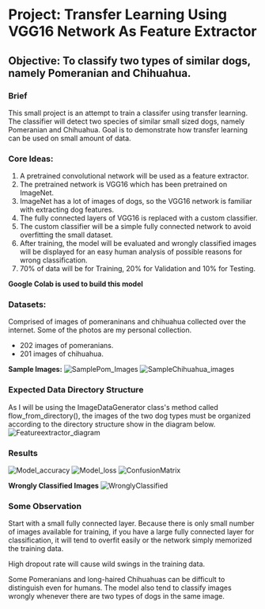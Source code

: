 # Project: Transfer Learning Using VGG16 Network As Feature Extractor
## Objective: To classify two types of similar dogs, namely Pomeranian and Chihuahua.

### Brief

This small project is an attempt to train a classifer using transfer learning. The classifier will detect two species of similar small sized dogs, namely Pomeranian and Chihuahua.
Goal is to demonstrate how transfer learning can be used on small amount of data.

### Core Ideas:

1) A pretrained convolutional network will be used as a feature extractor.
2) The pretrained network is VGG16 which has been pretrained on ImageNet.
3) ImageNet has a lot of images of dogs, so the VGG16 network is familiar with extracting dog features. 
4) The fully connected layers of VGG16 is replaced with a custom classifier. 
5) The custom classifier will be a simple fully connected network to avoid overfitting the small dataset. 
6) After training, the model will be evaluated and wrongly classified images will be displayed for an easy human analysis of possible reasons for wrong classification. 
7) 70% of data will be for Training, 20% for Validation and 10% for Testing. 

**Google Colab is used to build this model**

### Datasets:
Comprised of images of pomeraninans and chihuahua collected over the internet. Some of the photos are my personal collection. 
* 202 images of pomeranians.
* 201 images of chihuahua. 

**Sample Images:**
![SamplePom_Images](https://user-images.githubusercontent.com/61535921/120502319-e79a0780-c3f4-11eb-856c-3f59807547dc.png)
![SampleChihuahua_images](https://user-images.githubusercontent.com/61535921/120502328-e9fc6180-c3f4-11eb-8d52-6619657c163c.png)

### Expected Data Directory Structure
As I will be using the ImageDataGenerator class's method called flow_from_directory(), the images of the two dog types must be organized according to the directory structure show in the diagram below.
![Featureextractor_diagram](https://user-images.githubusercontent.com/61535921/120498986-43af5c80-c3f2-11eb-8e61-a8cfe8b1e039.jpg)


### Results
![Model_accuracy](https://user-images.githubusercontent.com/61535921/120509980-95101980-c3fb-11eb-889f-5436cf2edfce.png)
![Model_loss](https://user-images.githubusercontent.com/61535921/120509996-97727380-c3fb-11eb-9ea3-587b8d6136a3.png)
![ConfusionMatrix](https://user-images.githubusercontent.com/61535921/120510003-993c3700-c3fb-11eb-8d83-553dccec670c.png)

**Wrongly Classified Images**
![WronglyClassified](https://user-images.githubusercontent.com/61535921/120510274-d7d1f180-c3fb-11eb-8cbf-2539db63c750.png)

### Some Observation
Start with a small fully connected layer. Because there is only small number of images available for training, if you have a large fully connected layer for classification, it will tend to overfit easily or the network simply memorized the training data.

High dropout rate will cause wild swings in the training data. 

Some Pomeranians and long-haired Chihuahuas can be difficult to distinguish even for humans. 
The model also tend to classify images wrongly whenever there are two types of dogs in the same image.


